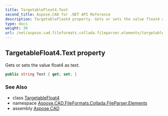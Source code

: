 ```yaml
---
title: TargetableFloat4.Text
second_title: Aspose.CAD for .NET API Reference
description: TargetableFloat4 property. Gets or sets the value float4 as text
type: docs
weight: 30
url: /net/aspose.cad.fileformats.collada.fileparser.elements/targetablefloat4/text/
---
```

## TargetableFloat4.Text property

Gets or sets the value float4 as text.

```csharp
public string Text { get; set; }
```

### See Also

* class [TargetableFloat4](../)
* namespace [Aspose.CAD.FileFormats.Collada.FileParser.Elements](../../targetablefloat4/)
* assembly [Aspose.CAD](../../../)


